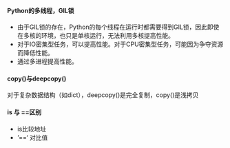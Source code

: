 #### Python的多线程，GIL锁
- 由于GIL锁的存在，Python的每个线程在运行时都需要得到GIL锁，因此即使在多核的环境，也只是单核运行，无法利用多核提高性能。
- 对于IO密集型任务，可以提高性能。对于CPU密集型任务，可能因为争夺资源而降低性能。
- 通过多进程提高性能。

#### copy()与deepcopy()
对于复杂数据结构（如dict），deepcopy()是完全复制，copy()是浅拷贝

#### is 与 ==区别
- is比较地址
- ’==‘ 对比值

